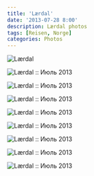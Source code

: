 ```yaml
---
title: 'Lærdal'
date: '2013-07-28 8:00'
description: Lærdal photos
tags: [Reisen, Norge]
categories: Photos
---
```

<div class='preview'><img src='{{urls.media}}/L-rdal-OK.jpg' alt='Lærdal'></div>

<!--figure>
  <img src="{{urls.media}}/7496c912661539b92be25b18adc067af-600.jpg" alt="Lærdal :: Июль 2013" />
  <figcaption><p>Lærdal :: Июль 2013</p></figcaption>
</figure-->

![Lærdal :: Июль 2013]({{urls.media}}/65c36f77188b42fe334c45dd9b34deb3-600.jpg "Маленький провинциальный прифьордовый городишко.")

![Lærdal :: Июль 2013]({{urls.media}}/da5aedbcfc070bdf23a378f91f3c0e27-600.jpg "Решенный вопрос хранения зимней резины.")

![Lærdal :: Июль 2013]({{urls.media}}/db559870dea5fd3c134b0948e2f44c2e-600.jpg "Резной палисад.")

![Lærdal :: Июль 2013]({{urls.media}}/33799277a1ab3897c2ee4ab968030e48-600.jpg "Вот и вся деревня.")

![Lærdal :: Июль 2013]({{urls.media}}/f93e70b316384016b5b1f542c6bea2d5-600.jpg "Так и живем.")

![Lærdal :: Июль 2013]({{urls.media}}/fa0d562e6594854f0f016327d39e4d92-600.jpg "Внезапно: фонарь.")

![Lærdal :: Июль 2013]({{urls.media}}/ae477f463f6cedf6624c52e9790673a2-600.jpg "Переходить дорогу можно только элегантно одетым мужчинам.")

![Lærdal :: Июль 2013]({{urls.media}}/c830cd88390f5a549ec66e3905099c5d-600.jpg "Чё нада?")
